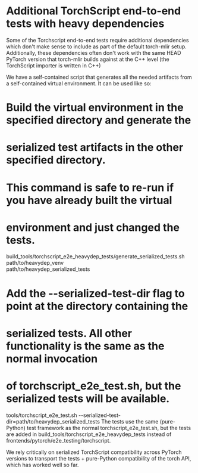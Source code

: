 # Additional TorchScript end-to-end tests with heavy dependencies
Some of the Torchscript end-to-end tests require additional dependencies which don't make sense to include as part of the default torch-mlir setup. Additionally, these dependencies often don't work with the same HEAD PyTorch version that torch-mlir builds against at the C++ level (the TorchScript importer is written in C++)

We have a self-contained script that generates all the needed artifacts from a self-contained virtual environment. It can be used like so:

# Build the virtual environment in the specified directory and generate the
# serialized test artifacts in the other specified directory.
# This command is safe to re-run if you have already built the virtual
# environment and just changed the tests.
build_tools/torchscript_e2e_heavydep_tests/generate_serialized_tests.sh \
  path/to/heavydep_venv \
  path/to/heavydep_serialized_tests

# Add the --serialized-test-dir flag to point at the directory containing the
# serialized tests. All other functionality is the same as the normal invocation
# of torchscript_e2e_test.sh, but the serialized tests will be available.
tools/torchscript_e2e_test.sh --serialized-test-dir=path/to/heavydep_serialized_tests
The tests use the same (pure-Python) test framework as the normal torchscript_e2e_test.sh, but the tests are added in build_tools/torchscript_e2e_heavydep_tests instead of frontends/pytorch/e2e_testing/torchscript.

We rely critically on serialized TorchScript compatibility across PyTorch versions to transport the tests + pure-Python compatibility of the torch API, which has worked well so far.
